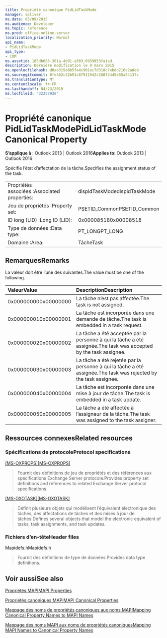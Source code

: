 ```yaml
---
title: Propriété canonique PidLidTaskMode
manager: soliver
ms.date: 03/09/2015
ms.audience: Developer
ms.topic: reference
ms.prod: office-online-server
localization_priority: Normal
api_name:
- PidLidTaskMode
api_type:
- COM
ms.assetid: 185db683-301a-4d91-a583-6959853fa1ad
description: Dernière modification le 9 mars 2015
ms.openlocfilehash: d0ae319a6b5fa4c901ec7d318c7ebdd216a2adeb
ms.sourcegitcommit: 8fe462c32b91c87911942c188f3445e85a54137c
ms.translationtype: MT
ms.contentlocale: fr-FR
ms.lasthandoff: 04/23/2019
ms.locfileid: "32357938"
---
```

# <a name="pidlidtaskmode-canonical-property"></a><span data-ttu-id="242d9-103">Propriété canonique PidLidTaskMode</span><span class="sxs-lookup"><span data-stu-id="242d9-103">PidLidTaskMode Canonical Property</span></span>

  
  
<span data-ttu-id="242d9-104">**S’applique à** : Outlook 2013 | Outlook 2016</span><span class="sxs-lookup"><span data-stu-id="242d9-104">**Applies to**: Outlook 2013 | Outlook 2016</span></span> 
  
<span data-ttu-id="242d9-105">Spécifie l’état d’affectation de la tâche.</span><span class="sxs-lookup"><span data-stu-id="242d9-105">Specifies the assignment status of the task.</span></span>
  
|||
|:-----|:-----|
|<span data-ttu-id="242d9-106">Propriétés associées :</span><span class="sxs-lookup"><span data-stu-id="242d9-106">Associated properties:</span></span>  <br/> |<span data-ttu-id="242d9-107">dispidTaskMode</span><span class="sxs-lookup"><span data-stu-id="242d9-107">dispidTaskMode</span></span>  <br/> |
|<span data-ttu-id="242d9-108">Jeu de propriétés :</span><span class="sxs-lookup"><span data-stu-id="242d9-108">Property set:</span></span>  <br/> |<span data-ttu-id="242d9-109">PSETID_Common</span><span class="sxs-lookup"><span data-stu-id="242d9-109">PSETID_Common</span></span>  <br/> |
|<span data-ttu-id="242d9-110">ID long (LID) :</span><span class="sxs-lookup"><span data-stu-id="242d9-110">Long ID (LID):</span></span>  <br/> |<span data-ttu-id="242d9-111">0x00008518</span><span class="sxs-lookup"><span data-stu-id="242d9-111">0x00008518</span></span>  <br/> |
|<span data-ttu-id="242d9-112">Type de données :</span><span class="sxs-lookup"><span data-stu-id="242d9-112">Data type:</span></span>  <br/> |<span data-ttu-id="242d9-113">PT_LONG</span><span class="sxs-lookup"><span data-stu-id="242d9-113">PT_LONG</span></span>  <br/> |
|<span data-ttu-id="242d9-114">Domaine :</span><span class="sxs-lookup"><span data-stu-id="242d9-114">Area:</span></span>  <br/> |<span data-ttu-id="242d9-115">Tâche</span><span class="sxs-lookup"><span data-stu-id="242d9-115">Task</span></span>  <br/> |
   
## <a name="remarks"></a><span data-ttu-id="242d9-116">Remarques</span><span class="sxs-lookup"><span data-stu-id="242d9-116">Remarks</span></span>

<span data-ttu-id="242d9-117">La valeur doit être l’une des suivantes.</span><span class="sxs-lookup"><span data-stu-id="242d9-117">The value must be one of the following.</span></span>
  
|<span data-ttu-id="242d9-118">**Valeur**</span><span class="sxs-lookup"><span data-stu-id="242d9-118">**Value**</span></span>|<span data-ttu-id="242d9-119">**Description**</span><span class="sxs-lookup"><span data-stu-id="242d9-119">**Description**</span></span>|
|:-----|:-----|
|<span data-ttu-id="242d9-120">0x00000000</span><span class="sxs-lookup"><span data-stu-id="242d9-120">0x00000000</span></span>  <br/> |<span data-ttu-id="242d9-121">La tâche n’est pas affectée.</span><span class="sxs-lookup"><span data-stu-id="242d9-121">The task is not assigned.</span></span>  <br/> |
|<span data-ttu-id="242d9-122">0x00000001</span><span class="sxs-lookup"><span data-stu-id="242d9-122">0x00000001</span></span>  <br/> |<span data-ttu-id="242d9-123">La tâche est incorporée dans une demande de tâche.</span><span class="sxs-lookup"><span data-stu-id="242d9-123">The task is embedded in a task request.</span></span>  <br/> |
|<span data-ttu-id="242d9-124">0x00000002</span><span class="sxs-lookup"><span data-stu-id="242d9-124">0x00000002</span></span>  <br/> |<span data-ttu-id="242d9-125">La tâche a été acceptée par la personne à qui la tâche a été assignée.</span><span class="sxs-lookup"><span data-stu-id="242d9-125">The task was accepted by the task assignee.</span></span>  <br/> |
|<span data-ttu-id="242d9-126">0x00000003</span><span class="sxs-lookup"><span data-stu-id="242d9-126">0x00000003</span></span>  <br/> |<span data-ttu-id="242d9-127">La tâche a été rejetée par la personne à qui la tâche a été assignée.</span><span class="sxs-lookup"><span data-stu-id="242d9-127">The task was rejected by the task assignee.</span></span>  <br/> |
|<span data-ttu-id="242d9-128">0x00000004</span><span class="sxs-lookup"><span data-stu-id="242d9-128">0x00000004</span></span>  <br/> |<span data-ttu-id="242d9-129">La tâche est incorporée dans une mise à jour de tâche.</span><span class="sxs-lookup"><span data-stu-id="242d9-129">The task is embedded in a task update.</span></span>  <br/> |
|<span data-ttu-id="242d9-130">0x00000005</span><span class="sxs-lookup"><span data-stu-id="242d9-130">0x00000005</span></span>  <br/> |<span data-ttu-id="242d9-131">La tâche a été affectée à l’assigneur de la tâche.</span><span class="sxs-lookup"><span data-stu-id="242d9-131">The task was assigned to the task assigner.</span></span>  <br/> |
   
## <a name="related-resources"></a><span data-ttu-id="242d9-132">Ressources connexes</span><span class="sxs-lookup"><span data-stu-id="242d9-132">Related resources</span></span>

### <a name="protocol-specifications"></a><span data-ttu-id="242d9-133">Spécifications de protocole</span><span class="sxs-lookup"><span data-stu-id="242d9-133">Protocol specifications</span></span>

<span data-ttu-id="242d9-134">[[MS-OXPROPS]](https://msdn.microsoft.com/library/f6ab1613-aefe-447d-a49c-18217230b148%28Office.15%29.aspx)</span><span class="sxs-lookup"><span data-stu-id="242d9-134">[[MS-OXPROPS]](https://msdn.microsoft.com/library/f6ab1613-aefe-447d-a49c-18217230b148%28Office.15%29.aspx)</span></span>
  
> <span data-ttu-id="242d9-135">Fournit des définitions de jeu de propriétés et des références aux spécifications Exchange Server protocole.</span><span class="sxs-lookup"><span data-stu-id="242d9-135">Provides property set definitions and references to related Exchange Server protocol specifications.</span></span>
    
<span data-ttu-id="242d9-136">[[MS-OXOTASK]](https://msdn.microsoft.com/library/55600ec0-6195-4730-8436-59c7931ef27e%28Office.15%29.aspx)</span><span class="sxs-lookup"><span data-stu-id="242d9-136">[[MS-OXOTASK]](https://msdn.microsoft.com/library/55600ec0-6195-4730-8436-59c7931ef27e%28Office.15%29.aspx)</span></span>
  
> <span data-ttu-id="242d9-137">Définit plusieurs objets qui modélisent l’équivalent électronique des tâches, des affectations de tâches et des mises à jour de tâches.</span><span class="sxs-lookup"><span data-stu-id="242d9-137">Defines several objects that model the electronic equivalent of tasks, task assignments, and task updates.</span></span>
    
### <a name="header-files"></a><span data-ttu-id="242d9-138">Fichiers d’en-tête</span><span class="sxs-lookup"><span data-stu-id="242d9-138">Header files</span></span>

<span data-ttu-id="242d9-139">Mapidefs.h</span><span class="sxs-lookup"><span data-stu-id="242d9-139">Mapidefs.h</span></span>
  
> <span data-ttu-id="242d9-140">Fournit des définitions de type de données.</span><span class="sxs-lookup"><span data-stu-id="242d9-140">Provides data type definitions.</span></span>
    
## <a name="see-also"></a><span data-ttu-id="242d9-141">Voir aussi</span><span class="sxs-lookup"><span data-stu-id="242d9-141">See also</span></span>



[<span data-ttu-id="242d9-142">Propriétés MAPI</span><span class="sxs-lookup"><span data-stu-id="242d9-142">MAPI Properties</span></span>](mapi-properties.md)
  
[<span data-ttu-id="242d9-143">Propriétés canoniques MAPI</span><span class="sxs-lookup"><span data-stu-id="242d9-143">MAPI Canonical Properties</span></span>](mapi-canonical-properties.md)
  
[<span data-ttu-id="242d9-144">Mappage des noms de propriétés canoniques aux noms MAPI</span><span class="sxs-lookup"><span data-stu-id="242d9-144">Mapping Canonical Property Names to MAPI Names</span></span>](mapping-canonical-property-names-to-mapi-names.md)
  
[<span data-ttu-id="242d9-145">Mappage des noms MAPI aux noms de propriétés canoniques</span><span class="sxs-lookup"><span data-stu-id="242d9-145">Mapping MAPI Names to Canonical Property Names</span></span>](mapping-mapi-names-to-canonical-property-names.md)

